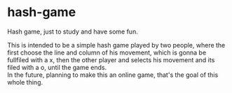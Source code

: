 # hash-game
Hash game, just to study and have some fun.

This is intended to be a simple hash game played by two people, where the first choose the line and column of his movement, which is gonna be fullfiled with a x, then the other player and selects his movement and its filed with a o, until the game ends.  
In the future, planning to make this an online game, that's the goal of this whole thing.


